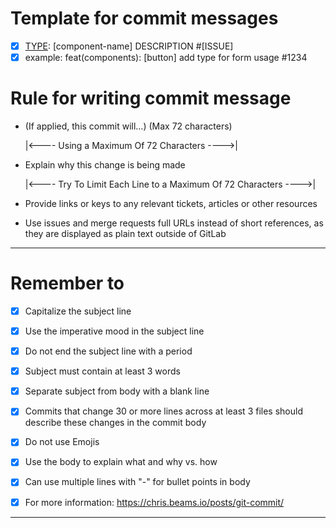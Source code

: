 # Template for commit messages

- [x] [TYPE](SCOPE): [component-name] DESCRIPTION #[ISSUE]
- [x] example: feat(components): [button] add type for form usage #1234

# Rule for writing commit message

- (If applied, this commit will...) <subject> (Max 72 characters)

  |<---- Using a Maximum Of 72 Characters ---->|

- Explain why this change is being made

  |<---- Try To Limit Each Line to a Maximum Of 72 Characters ---->|

- Provide links or keys to any relevant tickets, articles or other resources

- Use issues and merge requests full URLs instead of short references, as they are displayed as plain text outside of GitLab

---

# Remember to

- [x] Capitalize the subject line

- [x] Use the imperative mood in the subject line

- [x] Do not end the subject line with a period

- [x] Subject must contain at least 3 words

- [x] Separate subject from body with a blank line

- [x] Commits that change 30 or more lines across at least 3 files should describe these changes in the commit body

- [x] Do not use Emojis

- [x] Use the body to explain what and why vs. how

- [x] Can use multiple lines with "-" for bullet points in body

- [x] For more information: https://chris.beams.io/posts/git-commit/

---
